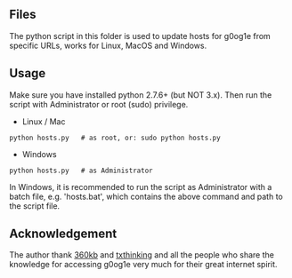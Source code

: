 Files
------
The python script in this folder is used to update hosts for g0og1e from specific URLs, works for Linux, MacOS and Windows.

Usage
------
Make sure you have installed python 2.7.6+ (but NOT 3.x). Then run the script with Administrator or root (sudo) privilege.
* Linux / Mac  

```shell
python hosts.py   # as root, or: sudo python hosts.py
```

* Windows 

```shell
python hosts.py   # as Administrator
```

In Windows, it is recommended to run the script as Administrator with a batch file, e.g. 'hosts.bat', which contains the above command and path to the script file.

Acknowledgement
------
The author thank [360kb](http://www.360kb.com/kb/2_122.html) and [txthinking](https://github.com/txthinking/google-hosts) and all the people who share the knowledge for accessing g0og1e very much for their great internet spirit.
